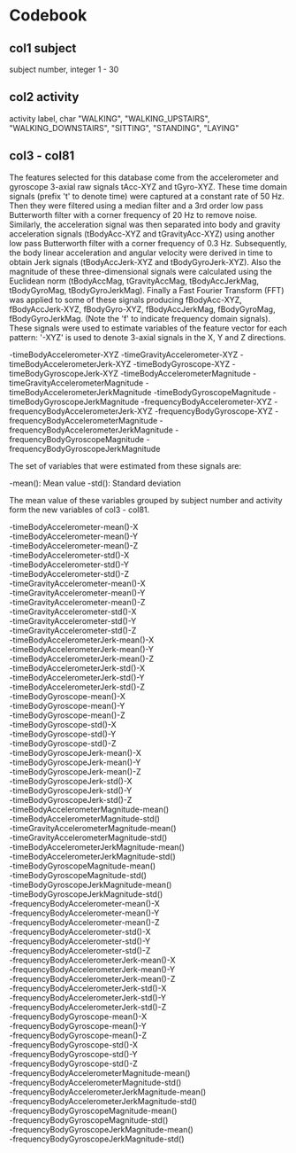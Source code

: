 # Codebook

## col1 subject
subject number, integer 1 - 30

## col2 activity
activity label, char "WALKING", "WALKING_UPSTAIRS", "WALKING_DOWNSTAIRS", "SITTING", "STANDING", "LAYING"

## col3 - col81
The features selected for this database come from the accelerometer and gyroscope 3-axial raw signals tAcc-XYZ and tGyro-XYZ. These time domain signals (prefix 't' to denote time) were captured at a constant rate of 50 Hz. Then they were filtered using a median filter and a 3rd order low pass Butterworth filter with a corner frequency of 20 Hz to remove noise. Similarly, the acceleration signal was then separated into body and gravity acceleration signals (tBodyAcc-XYZ and tGravityAcc-XYZ) using another low pass Butterworth filter with a corner frequency of 0.3 Hz.
Subsequently, the body linear acceleration and angular velocity were derived in time to obtain Jerk signals (tBodyAccJerk-XYZ and tBodyGyroJerk-XYZ). Also the magnitude of these three-dimensional signals were calculated using the Euclidean norm (tBodyAccMag, tGravityAccMag, tBodyAccJerkMag, tBodyGyroMag, tBodyGyroJerkMag).
Finally a Fast Fourier Transform (FFT) was applied to some of these signals producing fBodyAcc-XYZ, fBodyAccJerk-XYZ, fBodyGyro-XYZ, fBodyAccJerkMag, fBodyGyroMag, fBodyGyroJerkMag. (Note the 'f' to indicate frequency domain signals).
These signals were used to estimate variables of the feature vector for each pattern: '-XYZ' is used to denote 3-axial signals in the X, Y and Z directions.

-timeBodyAccelerometer-XYZ
-timeGravityAccelerometer-XYZ
-timeBodyAccelerometerJerk-XYZ
-timeBodyGyroscope-XYZ
-timeBodyGyroscopeJerk-XYZ
-timeBodyAccelerometerMagnitude
-timeGravityAccelerometerMagnitude
-timeBodyAccelerometerJerkMagnitude
-timeBodyGyroscopeMagnitude
-timeBodyGyroscopeJerkMagnitude
-frequencyBodyAccelerometer-XYZ
-frequencyBodyAccelerometerJerk-XYZ
-frequencyBodyGyroscope-XYZ
-frequencyBodyAccelerometerMagnitude
-frequencyBodyAccelerometerJerkMagnitude
-frequencyBodyGyroscopeMagnitude
-frequencyBodyGyroscopeJerkMagnitude

The set of variables that were estimated from these signals are:

-mean(): Mean value
-std(): Standard deviation

The mean value of these variables grouped by subject number and activity form the new variables of col3 - col81.

-timeBodyAccelerometer-mean()-X  -timeBodyAccelerometer-mean()-Y  -timeBodyAccelerometer-mean()-Z  -timeBodyAccelerometer-std()-X  -timeBodyAccelerometer-std()-Y  -timeBodyAccelerometer-std()-Z  -timeGravityAccelerometer-mean()-X  -timeGravityAccelerometer-mean()-Y  -timeGravityAccelerometer-mean()-Z  -timeGravityAccelerometer-std()-X  -timeGravityAccelerometer-std()-Y  -timeGravityAccelerometer-std()-Z  -timeBodyAccelerometerJerk-mean()-X  -timeBodyAccelerometerJerk-mean()-Y  -timeBodyAccelerometerJerk-mean()-Z  -timeBodyAccelerometerJerk-std()-X  -timeBodyAccelerometerJerk-std()-Y  -timeBodyAccelerometerJerk-std()-Z  -timeBodyGyroscope-mean()-X  -timeBodyGyroscope-mean()-Y  -timeBodyGyroscope-mean()-Z  -timeBodyGyroscope-std()-X  -timeBodyGyroscope-std()-Y  -timeBodyGyroscope-std()-Z  -timeBodyGyroscopeJerk-mean()-X  -timeBodyGyroscopeJerk-mean()-Y  -timeBodyGyroscopeJerk-mean()-Z  -timeBodyGyroscopeJerk-std()-X  -timeBodyGyroscopeJerk-std()-Y  -timeBodyGyroscopeJerk-std()-Z  -timeBodyAccelerometerMagnitude-mean()  -timeBodyAccelerometerMagnitude-std()  -timeGravityAccelerometerMagnitude-mean()  -timeGravityAccelerometerMagnitude-std()  -timeBodyAccelerometerJerkMagnitude-mean()  -timeBodyAccelerometerJerkMagnitude-std()  -timeBodyGyroscopeMagnitude-mean()  -timeBodyGyroscopeMagnitude-std()  -timeBodyGyroscopeJerkMagnitude-mean()  -timeBodyGyroscopeJerkMagnitude-std()  -frequencyBodyAccelerometer-mean()-X  -frequencyBodyAccelerometer-mean()-Y  -frequencyBodyAccelerometer-mean()-Z  -frequencyBodyAccelerometer-std()-X  -frequencyBodyAccelerometer-std()-Y  -frequencyBodyAccelerometer-std()-Z  -frequencyBodyAccelerometerJerk-mean()-X  -frequencyBodyAccelerometerJerk-mean()-Y  -frequencyBodyAccelerometerJerk-mean()-Z  -frequencyBodyAccelerometerJerk-std()-X  -frequencyBodyAccelerometerJerk-std()-Y  -frequencyBodyAccelerometerJerk-std()-Z  -frequencyBodyGyroscope-mean()-X  -frequencyBodyGyroscope-mean()-Y  -frequencyBodyGyroscope-mean()-Z  -frequencyBodyGyroscope-std()-X  -frequencyBodyGyroscope-std()-Y  -frequencyBodyGyroscope-std()-Z  -frequencyBodyAccelerometerMagnitude-mean()  -frequencyBodyAccelerometerMagnitude-std()  -frequencyBodyAccelerometerJerkMagnitude-mean()  -frequencyBodyAccelerometerJerkMagnitude-std()  -frequencyBodyGyroscopeMagnitude-mean()  -frequencyBodyGyroscopeMagnitude-std()  -frequencyBodyGyroscopeJerkMagnitude-mean()  -frequencyBodyGyroscopeJerkMagnitude-std()   

